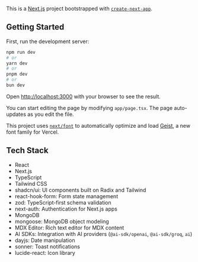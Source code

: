 This is a [Next.js](https://nextjs.org) project bootstrapped with [`create-next-app`](https://nextjs.org/docs/app/api-reference/cli/create-next-app).

## Getting Started

First, run the development server:

```bash
npm run dev
# or
yarn dev
# or
pnpm dev
# or
bun dev
```

Open [http://localhost:3000](http://localhost:3000) with your browser to see the result.

You can start editing the page by modifying `app/page.tsx`. The page auto-updates as you edit the file.

This project uses [`next/font`](https://nextjs.org/docs/app/building-your-application/optimizing/fonts) to automatically optimize and load [Geist](https://vercel.com/font), a new font family for Vercel.

## Tech Stack

- React
- Next.js
- TypeScript
- Tailwind CSS
- shadcn/ui: UI components built on Radix and Tailwind
- react-hook-form: Form state management
- zod: TypeScript-first schema validation
- next-auth: Authentication for Next.js apps
- MongoDB
- mongoose: MongoDB object modeling
- MDX Editor: Rich text editor for MDX content
- AI SDKs: Integration with AI providers (`@ai-sdk/openai`, `@ai-sdk/groq`, `ai`)
- dayjs: Date manipulation
- sonner: Toast notifications
- lucide-react: Icon library
